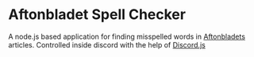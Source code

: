 # Aftonbladet Spell Checker

A node.js based application for finding misspelled words in [Aftonbladets](https://www.aftonbladet.se/) articles.
Controlled inside discord with the help of [Discord.js](https://discord.js.org)
